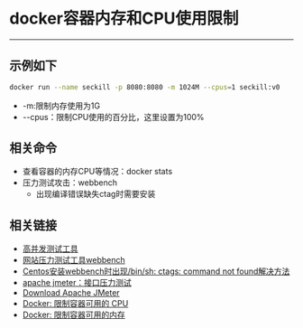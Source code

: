 # docker容器内存和CPU使用限制
***
## 示例如下
```bash
docker run --name seckill -p 8080:8080 -m 1024M --cpus=1 seckill:v0
```

- -m:限制内存使用为1G
- --cpus：限制CPU使用的百分比，这里设置为100%

## 相关命令
- 查看容器的内存CPU等情况：docker stats
- 压力测试攻击：webbench
    + 出现编译错误缺失ctag时需要安装

## 相关链接
- [高并发测试工具](https://blog.csdn.net/essity/article/details/79999369)
- [网站压力测试工具webbench](https://gist.github.com/lxneng/435451)
- [Centos安装webbench时出现/bin/sh: ctags: command not found解决方法](https://blog.csdn.net/xanxng/article/details/7588133)
- [apache jmeter：接口压力测试](https://blog.csdn.net/weixin_36146275/article/details/79320638)
- [Download Apache JMeter](https://jmeter.apache.org/download_jmeter.cgi)
- [Docker: 限制容器可用的 CPU](https://www.cnblogs.com/sparkdev/p/8052522.html)
- [Docker: 限制容器可用的内存](https://www.cnblogs.com/sparkdev/p/8032330.html)